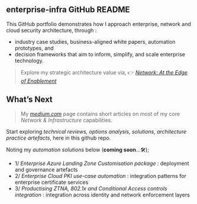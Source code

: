 ## enterprise-infra GitHub README 
This GitHub portfolio demonstrates how I approach enterprise, network and cloud security architecture, through : <br> 
- industry case studies, business-aligned white papers, automation prototypes, and
- decision frameworks that aim to inform, simplify, and scale enterprise technology.

> Explore my strategic architecture value via, 👉 [*Network: At the Edge of Enablement*](https://github.com/marclandy/enterprise-infra/blob/ml-port/architecture%20practice/portfolio/network_edge_of_enablement.md)

## What’s Next
> My [*medium.com*](https://medium.com/@marclandy.me/lists) page contains short articles on most of my core *Network & Infrastructure* capabilities.

Start exploring *technical reviews, options analysis, solutions, architecture practice artefacts*, here in this github repo. 

Noting my *automation solutions* below (**coming soon**...🛠️);
- 1/ *Enterprise Azure Landing Zone Customisation package* : deployment and governance artefacts
- 2/ *Enterprise Cloud PKI use-case automation* : integration patterns for enterprise certificate services
- 3/ *Productising ZTNA, 802.1x and Conditional Access controls integration* : integration across identity and network enforcement layers
